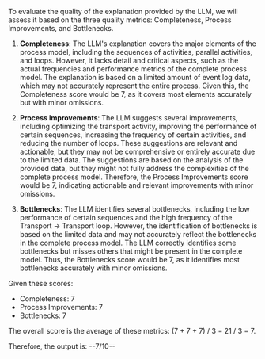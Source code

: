 To evaluate the quality of the explanation provided by the LLM, we will assess it based on the three quality metrics: Completeness, Process Improvements, and Bottlenecks.

1. **Completeness**: The LLM's explanation covers the major elements of the process model, including the sequences of activities, parallel activities, and loops. However, it lacks detail and critical aspects, such as the actual frequencies and performance metrics of the complete process model. The explanation is based on a limited amount of event log data, which may not accurately represent the entire process. Given this, the Completeness score would be 7, as it covers most elements accurately but with minor omissions.

2. **Process Improvements**: The LLM suggests several improvements, including optimizing the transport activity, improving the performance of certain sequences, increasing the frequency of certain activities, and reducing the number of loops. These suggestions are relevant and actionable, but they may not be comprehensive or entirely accurate due to the limited data. The suggestions are based on the analysis of the provided data, but they might not fully address the complexities of the complete process model. Therefore, the Process Improvements score would be 7, indicating actionable and relevant improvements with minor omissions.

3. **Bottlenecks**: The LLM identifies several bottlenecks, including the low performance of certain sequences and the high frequency of the Transport -> Transport loop. However, the identification of bottlenecks is based on the limited data and may not accurately reflect the bottlenecks in the complete process model. The LLM correctly identifies some bottlenecks but misses others that might be present in the complete model. Thus, the Bottlenecks score would be 7, as it identifies most bottlenecks accurately with minor omissions.

Given these scores:
- Completeness: 7
- Process Improvements: 7
- Bottlenecks: 7

The overall score is the average of these metrics: (7 + 7 + 7) / 3 = 21 / 3 = 7.

Therefore, the output is: --7/10--